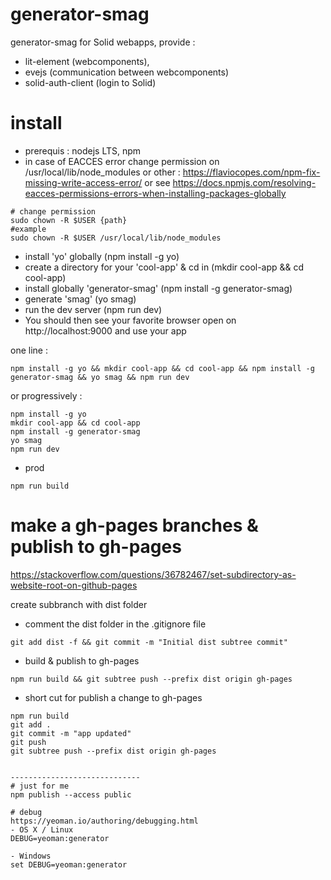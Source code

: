 # generator-smag
generator-smag for Solid webapps, provide :
- lit-element (webcomponents),
- evejs (communication between webcomponents)
- solid-auth-client (login to Solid)

# install
- prerequis : nodejs LTS, npm
- in case of EACCES error change permission on /usr/local/lib/node_modules or other : https://flaviocopes.com/npm-fix-missing-write-access-error/ or see https://docs.npmjs.com/resolving-eacces-permissions-errors-when-installing-packages-globally

```
# change permission
sudo chown -R $USER {path}
#example
sudo chown -R $USER /usr/local/lib/node_modules
```

- install 'yo' globally (npm install -g yo)
- create a directory for your 'cool-app' & cd in (mkdir cool-app && cd cool-app)
- install globally 'generator-smag' (npm install -g generator-smag)
- generate 'smag' (yo smag)
- run the dev server (npm run dev)
- You should then see your favorite browser open on http://localhost:9000 and use your app

one line :
```
npm install -g yo && mkdir cool-app && cd cool-app && npm install -g generator-smag && yo smag && npm run dev
```
or progressively :
```
npm install -g yo
mkdir cool-app && cd cool-app
npm install -g generator-smag
yo smag
npm run dev
```
- prod
```
npm run build
```

# make a gh-pages branches & publish to gh-pages
https://stackoverflow.com/questions/36782467/set-subdirectory-as-website-root-on-github-pages

create subbranch with dist folder
- comment the dist folder in the .gitignore file

```
git add dist -f && git commit -m "Initial dist subtree commit"
```

- build & publish to gh-pages

```
npm run build && git subtree push --prefix dist origin gh-pages

```

- short cut for publish a change to gh-pages
```
npm run build
git add .
git commit -m "app updated"
git push
git subtree push --prefix dist origin gh-pages


-----------------------------
# just for me
npm publish --access public

# debug
https://yeoman.io/authoring/debugging.html
- OS X / Linux
DEBUG=yeoman:generator

- Windows
set DEBUG=yeoman:generator
